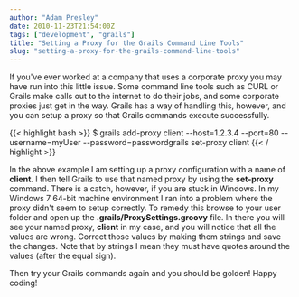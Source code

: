 ```yaml
---
author: "Adam Presley"
date: 2010-11-23T21:54:00Z
tags: ["development", "grails"]
title: "Setting a Proxy for the Grails Command Line Tools"
slug: "setting-a-proxy-for-the-grails-command-line-tools"
---
```


If you've ever worked at a company that uses a corporate proxy you may
have run into this little issue. Some command line tools such as CURL or
Grails make calls out to the internet to do their jobs, and some
corporate proxies just get in the way. Grails has a way of handling
this, however, and you can setup a proxy so that Grails commands execute
successfully.

{{< highlight bash >}}
$ grails add-proxy client --host=1.2.3.4 --port=80 --username=myUser --password=passwordgrails set-proxy client
{{< / highlight >}}

In the above example I am setting up a proxy configuration with a name
of **client**. I then tell Grails to use that named proxy by using the
**set-proxy** command. There is a catch, however, if you are stuck in
Windows. In my Windows 7 64-bit machine environment I ran into a problem
where the proxy didn't seem to setup correctly. To remedy this browse to
your user folder and open up the **.grails/ProxySettings.groovy** file.
In there you will see your named proxy, **client** in my case, and you
will notice that all the values are wrong. Correct those values by
making them strings and save the changes. Note that by strings I mean
they must have quotes around the values (after the equal sign).

Then try your Grails commands again and you should be golden! Happy
coding!
